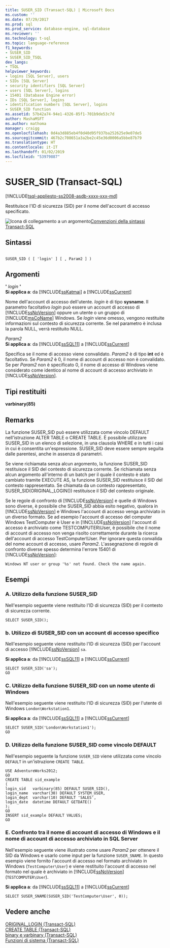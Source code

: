```yaml
---
title: SUSER_SID (Transact-SQL) | Microsoft Docs
ms.custom: ''
ms.date: 07/29/2017
ms.prod: sql
ms.prod_service: database-engine, sql-database
ms.reviewer: ''
ms.technology: t-sql
ms.topic: language-reference
f1_keywords:
- SUSER_SID
- SUSER_SID_TSQL
dev_langs:
- TSQL
helpviewer_keywords:
- logins [SQL Server], users
- SIDs [SQL Server]
- security identifiers [SQL Server]
- users [SQL Server], logins
- 15401 (Database Engine error)
- IDs [SQL Server], logins
- identification numbers [SQL Server], logins
- SUSER_SID function
ms.assetid: 57b42a74-94e1-4326-85f1-701b9de53c7d
author: MashaMSFT
ms.author: mathoma
manager: craigg
ms.openlocfilehash: 0d4a3d885eb4f0d40d95f937ba252625e9e07de5
ms.sourcegitcommit: 467b2c708651a3a2be2c45e36d0006a5bbe87b79
ms.translationtype: HT
ms.contentlocale: it-IT
ms.lasthandoff: 01/02/2019
ms.locfileid: "53979887"
---
```

# <a name="susersid-transact-sql"></a>SUSER_SID (Transact-SQL)
[!INCLUDE[tsql-appliesto-ss2008-asdb-xxxx-xxx-md](../../includes/tsql-appliesto-ss2008-asdb-xxxx-xxx-md.md)]

  Restituisce l'ID di sicurezza (SID) per il nome dell'account di accesso specificato.  
  
 ![Icona di collegamento a un argomento](../../database-engine/configure-windows/media/topic-link.gif "Icona di collegamento a un argomento")[Convenzioni della sintassi Transact-SQL](../../t-sql/language-elements/transact-sql-syntax-conventions-transact-sql.md)  
  
## <a name="syntax"></a>Sintassi  
  
```  
  
SUSER_SID ( [ 'login' ] [ , Param2 ] )   
```  
  
## <a name="arguments"></a>Argomenti  
 **'** *login* **'**  
**Si applica a**: da [!INCLUDE[ssKatmai](../../includes/sskatmai-md.md)] a [!INCLUDE[ssCurrent](../../includes/sscurrent-md.md)]
  
 Nome dell'account di accesso dell'utente. *login* è di tipo **sysname**. Il parametro facoltativo *login* può essere un account di accesso di [!INCLUDE[ssNoVersion](../../includes/ssnoversion-md.md)] oppure un utente o un gruppo di [!INCLUDE[msCoName](../../includes/msconame-md.md)] Windows. Se *login* viene omesso, vengono restituite informazioni sul contesto di sicurezza corrente. Se nel parametro è inclusa la parola NULL, verrà restituito NULL.  
  
 *Param2*  
**Si applica a**: da [!INCLUDE[ssSQL11](../../includes/sssql11-md.md)] a [!INCLUDE[ssCurrent](../../includes/sscurrent-md.md)]
  
 Specifica se il nome di accesso viene convalidato. *Param2* è di tipo **int** ed è facoltativo. Se *Param2* è 0, il nome di account di accesso non è convalidato. Se per *Param2* non è specificato 0, il nome di accesso di Windows viene considerato come identico al nome di account di accesso archiviato in [!INCLUDE[ssNoVersion](../../includes/ssnoversion-md.md)].  
  
## <a name="return-types"></a>Tipi restituiti  
 **varbinary(85)**  
  
## <a name="remarks"></a>Remarks  
 La funzione SUSER_SID può essere utilizzata come vincolo DEFAULT nell'istruzione ALTER TABLE o CREATE TABLE. È possibile utilizzare SUSER_SID in un elenco di selezione, in una clausola WHERE e in tutti i casi in cui è consentita un'espressione. SUSER_SID deve essere sempre seguita dalle parentesi, anche in assenza di parametri.  
  
 Se viene richiamata senza alcun argomento, la funzione SUSER_SID restituisce il SID del contesto di sicurezza corrente. Se richiamata senza alcun argomento all'interno di un batch per il quale il contesto è stato cambiato tramite EXECUTE AS, la funzione SUSER_SID restituisce il SID del contesto rappresentato. Se chiamata da un contesto rappresentato, SUSER_SID(ORIGINAL_LOGIN()) restituisce il SID del contesto originale.  
  
 Se le regole di confronto di [!INCLUDE[ssNoVersion](../../includes/ssnoversion-md.md)] e quelle di Windows sono diverse, è possibile che SUSER_SID abbia esito negativo, qualora in [!INCLUDE[ssNoVersion](../../includes/ssnoversion-md.md)] e Windows l'account di accesso venga archiviato in un diverso formato. Se ad esempio l'account di accesso del computer Windows TestComputer è User e in [!INCLUDE[ssNoVersion](../../includes/ssnoversion-md.md)] l'account di accesso è archiviato come TESTCOMPUTER\User, è possibile che il nome di account di accesso non venga risolto correttamente durante la ricerca dell'account di accesso TestComputer\User. Per ignorare questa convalida del nome account di accesso, usare *Param2*. L'assegnazione di regole di confronto diverse spesso determina l'errore 15401 di [!INCLUDE[ssNoVersion](../../includes/ssnoversion-md.md)]:  
  
 `Windows NT user or group '%s' not found. Check the name again.`  
  
## <a name="examples"></a>Esempi  
  
### <a name="a-using-susersid"></a>A. Utilizzo della funzione SUSER_SID  
 Nell'esempio seguente viene restituito l'ID di sicurezza (SID) per il contesto di sicurezza corrente.  
  
```  
SELECT SUSER_SID();  
```  
  
### <a name="b-using-susersid-with-a-specific-login"></a>b. Utilizzo di SUSER_SID con un account di accesso specifico  
 Nell'esempio seguente viene restituito l'ID di sicurezza (SID) per l'account di accesso [!INCLUDE[ssNoVersion](../../includes/ssnoversion-md.md)] `sa`.  
  
**Si applica a**: da [!INCLUDE[ssSQL11](../../includes/sssql11-md.md)] a [!INCLUDE[ssCurrent](../../includes/sscurrent-md.md)]
  
```  
SELECT SUSER_SID('sa');  
GO  
```  
  
### <a name="c-using-susersid-with-a-windows-user-name"></a>C. Utilizzo della funzione SUSER_SID con un nome utente di Windows  
 Nell'esempio seguente viene restituito l'ID di sicurezza (SID) per l'utente di Windows `London\Workstation1`.  
  
**Si applica a**: da [!INCLUDE[ssSQL11](../../includes/sssql11-md.md)] a [!INCLUDE[ssCurrent](../../includes/sscurrent-md.md)]
  
```  
SELECT SUSER_SID('London\Workstation1');  
GO  
```  
  
### <a name="d-using-susersid-as-a-default-constraint"></a>D. Utilizzo della funzione SUSER_SID come vincolo DEFAULT  
 Nell'esempio seguente la funzione `SUSER_SID` viene utilizzata come vincolo `DEFAULT` in un'istruzione `CREATE TABLE`.  
  
```  
USE AdventureWorks2012;  
GO  
CREATE TABLE sid_example  
(  
login_sid   varbinary(85) DEFAULT SUSER_SID(),  
login_name  varchar(30) DEFAULT SYSTEM_USER,  
login_dept  varchar(10) DEFAULT 'SALES',  
login_date  datetime DEFAULT GETDATE()  
);   
GO  
INSERT sid_example DEFAULT VALUES;  
GO  
```  
  
### <a name="e-comparing-the-windows-login-name-to-the-login-name-stored-in-sql-server"></a>E. Confronto tra il nome di account di accesso di Windows e il nome di account di accesso archiviato in SQL Server  
 Nell'esempio seguente viene illustrato come usare *Param2* per ottenere il SID da Windows e usarlo come input per la funzione `SUSER_SNAME`. In questo esempio viene fornito l'account di accesso nel formato archiviato in Windows (`TestComputer\User`) e viene restituito l'account di accesso nel formato nel quale è archiviato in [!INCLUDE[ssNoVersion](../../includes/ssnoversion-md.md)] (`TESTCOMPUTER\User`).  
  
**Si applica a**: da [!INCLUDE[ssSQL11](../../includes/sssql11-md.md)] a [!INCLUDE[ssCurrent](../../includes/sscurrent-md.md)]
  
```  
SELECT SUSER_SNAME(SUSER_SID('TestComputer\User', 0));  
```  
  
## <a name="see-also"></a>Vedere anche  
 [ORIGINAL_LOGIN &#40;Transact-SQL&#41;](../../t-sql/functions/original-login-transact-sql.md)   
 [CREATE TABLE &#40;Transact-SQL&#41;](../../t-sql/statements/create-table-transact-sql.md)   
 [binary e varbinary &#40;Transact-SQL&#41;](../../t-sql/data-types/binary-and-varbinary-transact-sql.md)   
 [Funzioni di sistema &#40;Transact-SQL&#41;](../../relational-databases/system-functions/system-functions-for-transact-sql.md)  
  
  
